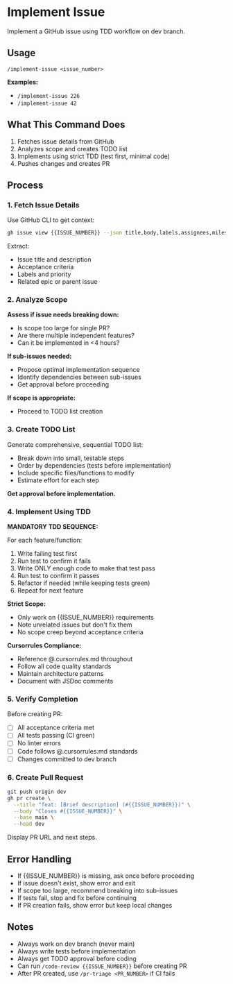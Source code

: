 # Implement Issue

Implement a GitHub issue using TDD workflow on dev branch.

## Usage

```
/implement-issue <issue_number>
```

**Examples:**
- `/implement-issue 226`
- `/implement-issue 42`

## What This Command Does

1. Fetches issue details from GitHub
2. Analyzes scope and creates TODO list
3. Implements using strict TDD (test first, minimal code)
4. Pushes changes and creates PR

## Process

### 1. Fetch Issue Details

Use GitHub CLI to get context:
```bash
gh issue view {{ISSUE_NUMBER}} --json title,body,labels,assignees,milestone
```

Extract:
- Issue title and description
- Acceptance criteria
- Labels and priority
- Related epic or parent issue

### 2. Analyze Scope

**Assess if issue needs breaking down:**
- Is scope too large for single PR?
- Are there multiple independent features?
- Can it be implemented in <4 hours?

**If sub-issues needed:**
- Propose optimal implementation sequence
- Identify dependencies between sub-issues
- Get approval before proceeding

**If scope is appropriate:**
- Proceed to TODO list creation

### 3. Create TODO List

Generate comprehensive, sequential TODO list:
- Break down into small, testable steps
- Order by dependencies (tests before implementation)
- Include specific files/functions to modify
- Estimate effort for each step

**Get approval before implementation.**

### 4. Implement Using TDD

**MANDATORY TDD SEQUENCE:**

For each feature/function:
1. Write failing test first
2. Run test to confirm it fails
3. Write ONLY enough code to make that test pass
4. Run test to confirm it passes
5. Refactor if needed (while keeping tests green)
6. Repeat for next feature

**Strict Scope:**
- Only work on {{ISSUE_NUMBER}} requirements
- Note unrelated issues but don't fix them
- No scope creep beyond acceptance criteria

**Cursorrules Compliance:**
- Reference @.cursorrules.md throughout
- Follow all code quality standards
- Maintain architecture patterns
- Document with JSDoc comments

### 5. Verify Completion

Before creating PR:
- [ ] All acceptance criteria met
- [ ] All tests passing (CI green)
- [ ] No linter errors
- [ ] Code follows @.cursorrules.md standards
- [ ] Changes committed to dev branch

### 6. Create Pull Request

```bash
git push origin dev
gh pr create \
  --title "feat: [Brief description] (#{{ISSUE_NUMBER}})" \
  --body "Closes #{{ISSUE_NUMBER}}" \
  --base main \
  --head dev
```

Display PR URL and next steps.

## Error Handling

- If {{ISSUE_NUMBER}} is missing, ask once before proceeding
- If issue doesn't exist, show error and exit
- If scope too large, recommend breaking into sub-issues
- If tests fail, stop and fix before continuing
- If PR creation fails, show error but keep local changes

## Notes

- Always work on dev branch (never main)
- Always write tests before implementation
- Always get TODO approval before coding
- Can run `/code-review {{ISSUE_NUMBER}}` before creating PR
- After PR created, use `/pr-triage <PR_NUMBER>` if CI fails

